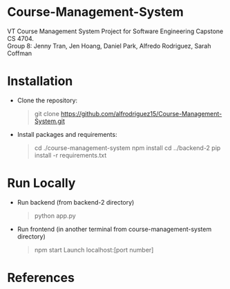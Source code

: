 # Course-Management-System
VT Course Management System Project for Software Engineering Capstone CS 4704.\
Group 8: Jenny Tran, Jen Hoang, Daniel Park, Alfredo Rodriguez, Sarah Coffman

# Installation

- Clone the repository:
  > git clone https://github.com/alfrodriguez15/Course-Management-System.git

- Install packages and requirements:
  > cd ./course-management-system
  > npm install
  > cd .\./backend-2
  > pip install -r requirements.txt

# Run Locally

- Run backend (from backend-2 directory)
  > python app.py
- Run frontend (in another terminal from course-management-system directory)
  > npm start
  > Launch localhost:\[port number]

# References

